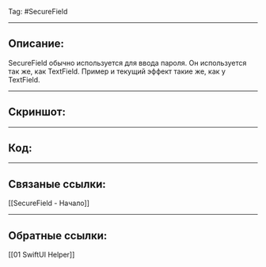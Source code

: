 Tag: #SecureField

---
## Описание:
SecureField обычно используется для ввода пароля. Он используется так же, как TextField. Пример и текущий эффект такие же, как у TextField.

---
## Скриншот:


---
## Код:



--- 
## Связаные ссылки:
[[SecureField - Начало]]


---
## Обратные ссылки:
[[01 SwiftUI Helper]]